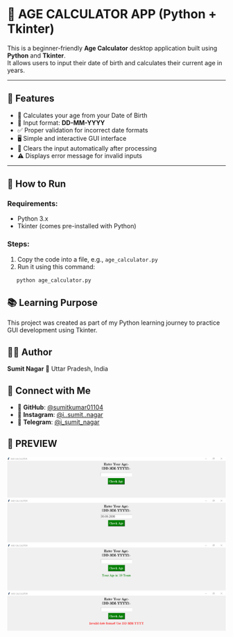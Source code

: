 # 🧮 AGE CALCULATOR APP (Python + Tkinter)

This is a beginner-friendly **Age Calculator** desktop application built using **Python** and **Tkinter**.  
It allows users to input their date of birth and calculates their current age in years.

---

## 📌 Features

- 🔢 Calculates your age from your Date of Birth
- 📆 Input format: **DD-MM-YYYY**
- ✅ Proper validation for incorrect date formats
- 🖥️ Simple and interactive GUI interface
- 🔄 Clears the input automatically after processing
- ⚠️ Displays error message for invalid inputs

---

## 🚀 How to Run

### Requirements:
- Python 3.x  
- Tkinter (comes pre-installed with Python)

### Steps:
1. Copy the code into a file, e.g., `age_calculator.py`
2. Run it using this command:

```bash
   python age_calculator.py

```
## 📚 Learning Purpose
This project was created as part of my Python learning journey to practice GUI development using Tkinter.

## 👨‍💻 Author
**Sumit Nagar**
📍 Uttar Pradesh, India

## 🤝 Connect with Me
- 💼 **GitHub**: [@sumitkumar01104](https://github.com/sumitkumar01104)
- 📸 **Instagram**: [@i..sumit..nagar](https://www.instagram.com/i._.sumit._.nagar?igsh=MW95OHE3aW1maWR3bQ==)
- 💬 **Telegram**: [@i_sumit_nagar](https://t.me/Sumitkumarha386)

## 📸 PREVIEW
![MAIN_PAGE](MAIN_PAGE.png)
![ENTER_DOB](ENTER_DOB.png)
![CHECK_AGE](CHECK_AGE.png)
![INVALID_ERROR](INVALID_ERROR.png)




